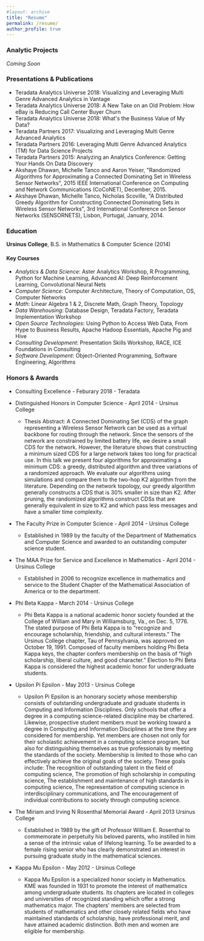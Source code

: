 ```yaml
---
#layout: archive
title: "Resume"
permalink: /resume/
author_profile: true
---
```


### Analytic Projects

*Coming Soon*

### Presentations & Publications

- Teradata Analytics Universe 2018: Visualizing and Leveraging Multi Genre Advanced Analytics in Vantage
- Teradata Analytics Universe 2018: A New Take on an Old Problem: How eBay is Reducing Call Center Buyer Churn
- Teradata Analytics Universe 2018: What's the Business Value of My Data?
- Teradata Partners 2017: Visualizing and Leveraging Multi Genre Advanced Analytics 
- Teradata Partners 2016: Leveraging Multi Genre Advanced Analytics (TM) for Data Science Projects
- Teradata Partners 2015: Analyzing an Analytics Conference: Getting Your Hands On Data Discovery
- Akshaye Dhawan, Michelle Tanco and Aaron Yeiser, "Randomized Algorithms for Approximating a Connected Dominating Set in Wireless Sensor Networks", 2015 IEEE International Conference on Computing and Network Communications (CoCoNET), December, 2015. 
- Akshaye Dhawan, Michelle Tanco, Nicholas Scoville, "A Distributed Greedy Algorithm for Constructing Connected Dominating Sets in Wireless Sensor Networks", 3rd International Conference on Sensor Networks (SENSORNETS), Lisbon, Portugal, January, 2014. 

### Education

**Ursinus College**, B.S. in Mathematics & Computer Science (2014)   

#### Key Courses

*	_Analytics & Data Science_: Aster Analytics Workshop, R Programming, Python for Machine Learning, Advanced AI: Deep Reinforcement Learning, Convolutional Neural Nets
*	_Computer Science_: Computer Architecture, Theory of Computation, OS, Computer Networks
*	_Math_: Linear Algebra 1 & 2, Discrete Math, Graph Theory, Topology
*	_Data Warehousing_: Database Design, Teradata Factory, Teradata Implementation Workshop
*	_Open Source Technologies_: Using Python to Access Web Data, From Hype to Business Results, Apache Hadoop Essentials, Apache Pig and Hive
*	_Consulting Development_: Presentation Skills Workshop, RACE, ICE Foundations in Consulting
*	_Software Development_: Object-Oriented Programming, Software Engineering, Algorithms

### Honors & Awards

* Consulting Excellence - Feburary 2018 - Teradata

* Distinguished Honors in Computer Science - April 2014 - Ursinus College
	* Thesis Abstract: A Connected Dominating Set (CDS) of the graph representing a Wireless Sensor Network can be used as a virtual backbone for routing through the network. Since the sensors of the network are constrained by limited battery life, we desire a small CDS for the network. However, the literature shows that constructing a minimum sized CDS for a large network takes too long for practical use. In this talk we present four algorithms for approximating a minimum CDS: a greedy, distributed algorithm and three variations of a randomized approach. We evaluate our algorithms using simulations and compare them to the two-hop K2 algorithm from the literature. Depending on the network topology, our greedy algorithm generally constructs a CDS that is 30% smaller in size than K2. After pruning, the randomized algorithms construct CDSs that are generally equivalent in size to K2 and which pass less messages and have a smaller time complexity.

* The Faculty Prize in Computer Science - April 2014 - Ursinus College
	* Established in 1989 by the faculty of the Department of Mathematics and Computer Science and awarded to an outstanding computer science student.

* The MAA Prize for Service and Excellence in Mathematics - April 2014  - Ursinus College
	* Established in 2006 to recognize excellence in mathematics and service to the Student Chapter of the Mathematical Association of America or to the department.

* Phi Beta Kappa - March 2014 - Ursinus College
	* Phi Beta Kappa is a national academic honor society founded at the College of William and Mary in Williamsburg, Va., on Dec. 5, 1776. The stated purpose of Phi Beta Kappa is to “recognize and encourage scholarship, friendship, and cultural interests.” The Ursinus College chapter, Tau of Pennsylvania, was approved on October 19, 1991. Composed of faculty members holding Phi Beta Kappa keys, the chapter confers membership on the basis of “high scholarship, liberal culture, and good character.” Election to Phi Beta Kappa is considered the highest academic honor for undergraduate students.

* Upsilon Pi Epsilon - May 2013 - Ursinus College
	* Upsilon Pi Epsilon is an honorary society whose membership consists of outstanding undergraduate and graduate students in Computing and Information Disciplines. Only schools that offer a degree in a computing science-related discipline may be chartered. Likewise, prospective student members must be working toward a degree in Computing and Information Disciplines at the time they are considered for membership. Yet members are chosen not only for their scholastic achievement in a computing science program, but also for distinguishing themselves as true professionals by meeting the standards of the society. Membership is limited to those who can effectively achieve the original goals of the society. These goals include: The recognition of outstanding talent in the field of computing science, The promotion of high scholarship in computing science, The establishment and maintenance of high standards in computing science, The representation of computing science in interdisciplinary communications, and The encouragement of individual contributions to society through computing science.

* The Miriam and Irving N Rosenthal Memorial Award - April 2013 Ursinus College
	* Established in 1989 by the gift of Professor William E. Rosenthal to commemorate in perpetuity his beloved parents, who instilled in him a sense of the intrinsic value of lifelong learning. To be awarded to a female rising senior who has clearly demonstrated an interest in pursuing graduate study in the mathematical sciences.

* Kappa Mu Epsilon  - May 2012 - Ursinus College
	* Kappa Mu Epsilon is a specialized honor society in Mathematics. KME was founded in 1931 to promote the interest of mathematics among undergraduate students. Its chapters are located in colleges and universities of recognized standing which offer a strong mathematics major. The chapters' members are selected from students of mathematics and other closely related fields who have maintained standards of scholarship, have professional merit, and have attained academic distinction. Both men and women are eligible for membership.
	

